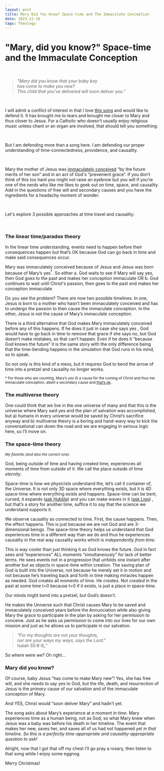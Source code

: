 ```yaml
---
layout: post
title: Mary Did You Know? Space-time and The Immaculate Conception 
date: 2023-12-16 
tags: Theology
---
```


# "Mary, did you know?" Space-time and the Immaculate Conception

<br>

<blockquote>

_"Mary did you know that your baby boy_
<br>_has come to make you new?_
<br>_This child that you've delivered will soon deliver you._"
</blockquote>

<br>

I will admit a conflict of interest in that I love [this song](https://genius.com/Pentatonix-mary-did-you-know-lyrics) and would like to defend it.
It has brought me to tears and brought me closer to Mary and thus closer to Jesus. 
For a Catholic who doesn’t usually enjoy religious music unless chant or an organ are involved, that should tell you something.

<br>

But I am defending more than a song here. I am defending our proper understanding of time-connectedness, providence, and causality. 

<br>

Mary the mother of Jesus was [immaculately conceived](https://www.catholic.com/qa/how-do-we-explain-the-necessity-of-marys-immaculate-conception) 
“by the future merits of her son” and in an act of God's “prevenient grace“. 
If you don’t think of this too hard you might not raise an eyebrow but you will if you’re one of the nerds who like me likes 
to geek out on time, space, and causality. 
Add in the questions of free will and secondary causes and you have the ingredients for a headachy moment of wonder. 

<br>

Let's explore 3 possible approaches at time travel and causality: 

<br>

### The linear time/paradox theory 

In the linear time understanding, events need to happen before their consequences happen but that’s OK because God can go back in 
time and make said consequences occur.

Mary was immaculately conceived because of Jesus and Jesus was born because of Mary’s yes<sup>*</sup>. So either 
	a.	God waits to see if Mary will say yes, then God goes to the past and makes her conception immaculate 
 OR
	b.	God continues to wait until Christ's passion, then goes to the past and makes her conception immaculate 

Do you see the problem? There are now two possible timelines. In one, Jesus is born to a mother who hasn’t been 
immaculately conceived and has to undergo the passion to then cause the immaculate conception. In the other, 
Jesus is not the cause of Mary’s immaculate conception. 
 
There is a third alternative that God makes Mary immaculately conceived before any of this happens. If he does it just in case she says yes
, God would have to go back in time to remove that grace if she says no, but God doesn’t make mistakes, so that can’t happen. 
Even if he does it “because God knows the future” it is the same story with the only difference being that the time-bending 
happens in the simulation that God runs in his mind, so to speak.

So not only is this kind of a mess, but it requires God to bend the arrow of time into a pretzel and causality no longer works.

<sub>* For those who are counting. Mary’s yes IS a cause for the coming of Christ and thus her immaculate conception, albeit a secondary cause 
and [that’s ok](https://www.catholicculture.org/culture/library/catechism/index.cfm?recnum=1760).</sub>


### The multiverse theory 

One could think that we live in the one universe of many and that this is the universe where Mary said yes and the plan of salvation was accomplished, but 
a) humans in every universe would be saved by Christ’s sacrifice anyway and 
b) multiverse theory is a boring and hand-wavy way to kick the conversational can down the road and we are engaging in serious logic here, so I’ll move on.  


### The space-time theory 
<sup>_My favorite (and also the correct one)._</sup>

God, being outside of time and having created time, experiences all moments of time from outside of it. 
We call the place outside of time _eternity_. 

Space-time is how we physicists understand the, let’s call it container of, the Universe. 
It is not only 3D space where everything exists, 
but it is 4D space-time where everything exists and happens. 
Space-time can be bent, curved, it expands 
([ask Hubble](https://en.wikipedia.org/wiki/Hubble%27s_law#:~:text=Hubble's%20law%20is%20considered%20the,known%20as%20the%20Hubble%20flow.)) 
and you can make waves in it ([ask Ligo](https://www.ligo.caltech.edu/page/what-are-gw)) 
, but that’s a story for another time, suffice it to say that the science we understand supports it. 

We observe causality as connected to time. First, the cause happens. Then, the effect happens. This is just because 
we are not God and are 3-dimensional beings. 
The space-time theory helps us understand that God experiences time in a different way than we do and thus he experiences 
causality in the real way causality works which is _independently from time_. 

This is way cooler than just thinking it as God knows the future. 
God in fact sees and “experiences” ALL moments “simultaneously” for lack of better terms. 
He sees events not in a progression that unfolds one instant after another but as objects in space-time within creation. 
The saving plan of God is built into the Universe, not because he merely set it in motion and not because he’s traveling back 
and forth in time making miracles happen as needed. 
God creates all moments of time. He _creates_. Not _created_ in the past at some time t=0 because t=0 if it exists, is just a place in space-time. 

Our minds might bend into a pretzel, but God’s doesn’t. 

He makes the Universe such that Christ causes Mary to be saved and immaculately conceived years before the Annunciation 
while also giving Mary the grace to participate in the plan by asking for her permission to conceive. 
Just as he asks us permission to come into our lives for our own mission and just as he allows us to participate in our salvation. 

<blockquote>

  _“For my thoughts are not your thoughts,_
<br>_nor are your ways my ways, says the Lord."_
<br>       Isaiah 55:8-9_"
</blockquote>

    
So where were we? Oh right… 

### Mary did you know? 

Of course, baby Jesus “has come to make Mary new”! 
Yes, she has free will, and she needs to say yes to God, but the life, death, and resurrection of Jesus is the _primary_ cause of our salvation and of 
the immaculate conception of Mary. 

And YES, Christ would “soon deliver Mary” and hadn’t yet.

The song asks about Mary’s experience at _a moment in time_. Mary experiences time as a human being, not as God, 
so what Mary knew when Jesus was a baby was before his death in her timeline. 
The event that makes her new, saves her, and saves all of us had not happened yet _in that timeline_. 
*So this is a perfectly time-appropriate and causality-appropriate question to ask!*

Alright, now that I got that off my chest I’ll go pray a rosary, then listen to that song while I enjoy some eggnog. 

Merry Christmas!
